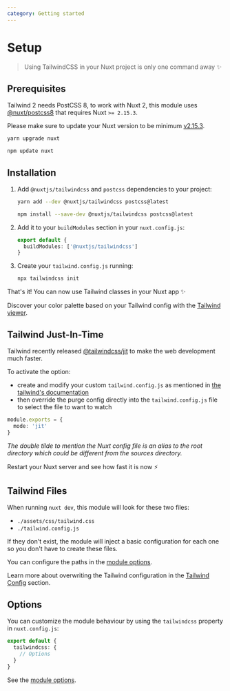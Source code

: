```yaml
---
category: Getting started
---
```


# Setup

> Using TailwindCSS in your Nuxt project is only one command away ✨

## Prerequisites

Tailwind 2 needs PostCSS 8, to work with Nuxt 2, this module uses [@nuxt/postcss8](https://github.com/nuxt/postcss8) that requires Nuxt `>= 2.15.3`.

<d-alert>

Please make sure to update your Nuxt version to be minimum [v2.15.3](https://github.com/nuxt/nuxt.js/releases/tag/v2.15.3).

</d-alert>

<d-code-group>
  <d-code-block label="Yarn" active>

  ```bash
  yarn upgrade nuxt
  ```

  </d-code-block>
  <d-code-block label="NPM">

  ```bash
  npm update nuxt
  ```

  </d-code-block>
</d-code-group>


## Installation

1. Add `@nuxtjs/tailwindcss` and `postcss` dependencies to your project:

    <d-code-group>
      <d-code-block label="Yarn" active>

      ```bash
      yarn add --dev @nuxtjs/tailwindcss postcss@latest
      ```

      </d-code-block>
      <d-code-block label="NPM">

      ```bash
      npm install --save-dev @nuxtjs/tailwindcss postcss@latest
      ```

      </d-code-block>
    </d-code-group>

2. Add it to your `buildModules` section in your `nuxt.config.js`:

    ```ts [nuxt.config.js]
    export default {
      buildModules: ['@nuxtjs/tailwindcss']
    }
    ```

3. Create your `tailwind.config.js` running:

    ```bash
    npx tailwindcss init
    ```

<d-alert type="success">

That's it! You can now use Tailwind classes in your Nuxt app ✨

</d-alert>

<d-alert type="info">

Discover your color palette based on your Tailwind config with the [Tailwind viewer](/tailwind/viewer).

</d-alert>


## Tailwind Just-In-Time

Tailwind recently released [@tailwindcss/jit](https://blog.tailwindcss.com/just-in-time-the-next-generation-of-tailwind-css) to make the web development much faster.

To activate the option:
- create and modify your custom `tailwind.config.js` as mentioned in [the tailwind's documentation](https://tailwindcss.com/docs/just-in-time-mode#enabling-jit-mode)
- then override the purge config directly into the `tailwind.config.js` file to select the file to want to watch


```ts [tailwind.config.js]
module.exports = {
  mode: 'jit'
}
```

_The double tilde to mention the Nuxt config file is an alias to the root directory which could be different from the sources directory._

Restart your Nuxt server and see how fast it is now ⚡️

## Tailwind Files

When running `nuxt dev`, this module will look for these two files:

- `./assets/css/tailwind.css`
- `./tailwind.config.js`

If they don't exist, the module will inject a basic configuration for each one so you don't have to create these files.

<d-alert type="info">

You can configure the paths in the [module options](/options).

</d-alert>

Learn more about overwriting the Tailwind configuration in the [Tailwind Config](/tailwind/config) section.

## Options

You can customize the module behaviour by using the `tailwindcss` property in `nuxt.config.js`:

```ts [nuxt.config.js]
export default {
  tailwindcss: {
    // Options
  }
}
```

See the [module options](/options).
